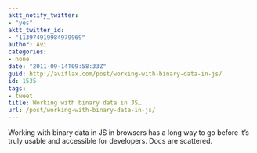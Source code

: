 ```yaml
---
aktt_notify_twitter:
- "yes"
aktt_twitter_id:
- "113974919984979969"
author: Avi
categories:
- none
date: "2011-09-14T09:58:33Z"
guid: http://aviflax.com/post/working-with-binary-data-in-js/
id: 1535
tags:
- tweet
title: Working with binary data in JS…
url: /post/working-with-binary-data-in-js/
---
```

Working with binary data in JS in browsers has a long way to go before it’s truly usable and accessible for developers. Docs are scattered.